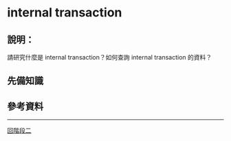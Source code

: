 # internal transaction

## 說明：
請研究什麼是 internal transaction？如何查詢 internal transaction 的資料？

## 先備知識

## 參考資料

---
[回階段二](./README.md)